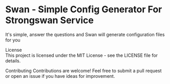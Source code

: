 # Swan - Simple Config Generator For Strongswan Service

It's simple, answer the questions and Swan will generate configuration files for you


License      
This project is licensed under the MIT License - see the LICENSE file for details.

Contributing 
Contributions are welcome! Feel free to submit a pull request or open an issue if you have ideas for improvement.
